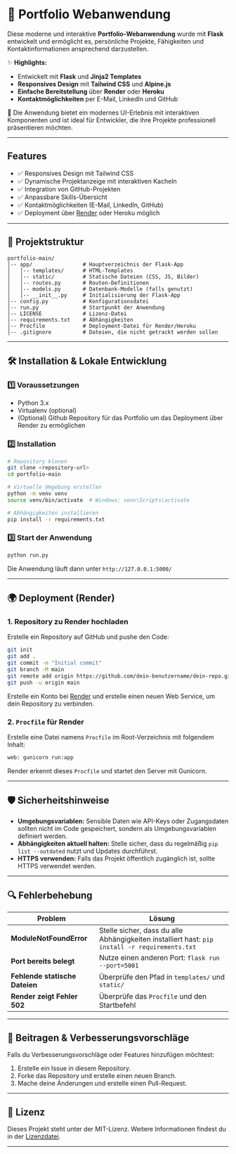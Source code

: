 

# 🌟 Portfolio Webanwendung  

Diese moderne und interaktive **Portfolio-Webanwendung** wurde mit **Flask** entwickelt und ermöglicht es, persönliche Projekte, Fähigkeiten und Kontaktinformationen ansprechend darzustellen.  

✨ **Highlights:**  

- Entwickelt mit **Flask** und **Jinja2 Templates**  
- **Responsives Design** mit **Tailwind CSS** und **Alpine.js**  
- **Einfache Bereitstellung** über **Render** oder **Heroku**  
- **Kontaktmöglichkeiten** per E-Mail, LinkedIn und GitHub  

🚀 Die Anwendung bietet ein modernes UI-Erlebnis mit interaktiven Komponenten und ist ideal für Entwickler, die ihre Projekte professionell präsentieren möchten.  

---

## Features

- ✅ Responsives Design mit Tailwind CSS  
- ✅ Dynamische Projektanzeige mit interaktiven Kacheln  
- ✅ Integration von GitHub-Projekten  
- ✅ Anpassbare Skills-Übersicht  
- ✅ Kontaktmöglichkeiten (E-Mail, LinkedIn, GitHub)  
- ✅ Deployment über [Render](https://render.com/) oder Heroku möglich  

---

## 📂 Projektstruktur

```
portfolio-main/
│-- app/                # Hauptverzeichnis der Flask-App
│   │-- templates/      # HTML-Templates
│   │-- static/         # Statische Dateien (CSS, JS, Bilder)
│   │-- routes.py       # Routen-Definitionen
│   │-- models.py       # Datenbank-Modelle (falls genutzt)
│   │-- __init__.py     # Initialisierung der Flask-App
│-- config.py           # Konfigurationsdatei
│-- run.py              # Startpunkt der Anwendung
│-- LICENSE             # Lizenz-Datei
│-- requirements.txt    # Abhängigkeiten
│-- Procfile            # Deployment-Datei für Render/Heroku
│-- .gitignore          # Dateien, die nicht getrackt werden sollen
```

---

## 🛠 Installation & Lokale Entwicklung

### 1️⃣ Voraussetzungen

- Python 3.x
- Virtualenv (optional)
- (Optional) Github Repository für das Portfolio um das Deployment über Render zu ermöglichen

### 2️⃣ Installation

```sh
# Repository klonen
git clone <repository-url>
cd portfolio-main

# Virtuelle Umgebung erstellen
python -m venv venv
source venv/bin/activate  # Windows: venv\Scripts\activate

# Abhängigkeiten installieren
pip install -r requirements.txt
```

### 3️⃣ Start der Anwendung

```sh
python run.py
```

Die Anwendung läuft dann unter `http://127.0.0.1:5000/`

---

## 🌍 Deployment (Render)

### 1. Repository zu Render hochladen

Erstelle ein Repository auf GitHub und pushe den Code:

```sh
git init
git add .
git commit -m "Initial commit"
git branch -M main
git remote add origin https://github.com/dein-benutzername/dein-repo.git
git push -u origin main
```

Erstelle ein Konto bei [Render](https://render.com/) und erstelle einen neuen Web Service, um dein Repository zu verbinden.

### 2. `Procfile` für Render

Erstelle eine Datei namens `Procfile` im Root-Verzeichnis mit folgendem Inhalt:

```sh
web: gunicorn run:app
```

Render erkennt dieses `Procfile` und startet den Server mit Gunicorn.

---

## 🛡 Sicherheitshinweise

- **Umgebungsvariablen:** Sensible Daten wie API-Keys oder Zugangsdaten sollten nicht im Code gespeichert, sondern als Umgebungsvariablen definiert werden.
- **Abhängigkeiten aktuell halten:** Stelle sicher, dass du regelmäßig `pip list --outdated` nutzt und Updates durchführst.
- **HTTPS verwenden:** Falls das Projekt öffentlich zugänglich ist, sollte HTTPS verwendet werden.

---

## 🔍 Fehlerbehebung

| Problem | Lösung |
|---------|---------|
| **ModuleNotFoundError** | Stelle sicher, dass du alle Abhängigkeiten installiert hast: `pip install -r requirements.txt` |
| **Port bereits belegt** | Nutze einen anderen Port: `flask run --port=5001` |
| **Fehlende statische Dateien** | Überprüfe den Pfad in `templates/` und `static/` |
| **Render zeigt Fehler 502** | Überprüfe das `Procfile` und den Startbefehl |

---

## 🎉 Beitragen & Verbesserungsvorschläge

Falls du Verbesserungsvorschläge oder Features hinzufügen möchtest:

1. Erstelle ein Issue in diesem Repository.
2. Forke das Repository und erstelle einen neuen Branch.
3. Mache deine Änderungen und erstelle einen Pull-Request.

---

## 📄 Lizenz

Dieses Projekt steht unter der MIT-Lizenz. Weitere Informationen findest du in der [Lizenzdatei](LICENSE).

---
